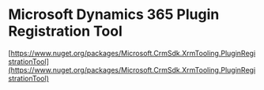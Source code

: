 # Microsoft Dynamics 365 Plugin Registration Tool

[https://www.nuget.org/packages/Microsoft.CrmSdk.XrmTooling.PluginRegistrationTool](https://www.nuget.org/packages/Microsoft.CrmSdk.XrmTooling.PluginRegistrationTool)